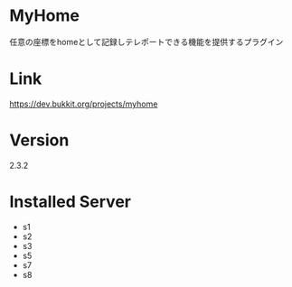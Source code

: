 # MyHome
任意の座標をhomeとして記録しテレポートできる機能を提供するプラグイン

# Link
https://dev.bukkit.org/projects/myhome

# Version
2.3.2

# Installed Server
- s1
- s2
- s3
- s5
- s7
- s8
